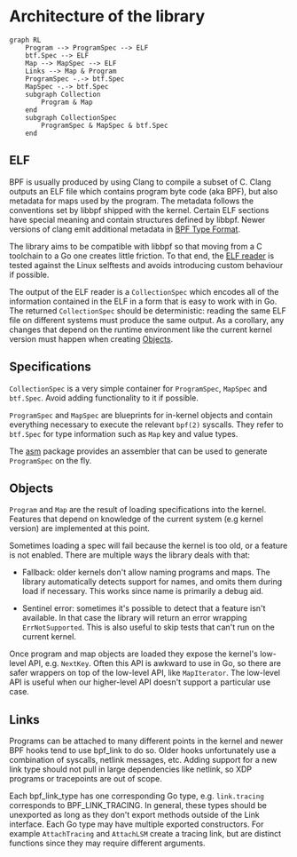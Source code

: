Architecture of the library
===

```mermaid
graph RL
    Program --> ProgramSpec --> ELF
    btf.Spec --> ELF
    Map --> MapSpec --> ELF
    Links --> Map & Program
    ProgramSpec -.-> btf.Spec
    MapSpec -.-> btf.Spec
    subgraph Collection
        Program & Map
    end
    subgraph CollectionSpec
        ProgramSpec & MapSpec & btf.Spec
    end
```

ELF
---

BPF is usually produced by using Clang to compile a subset of C. Clang outputs
an ELF file which contains program byte code (aka BPF), but also metadata for
maps used by the program. The metadata follows the conventions set by libbpf
shipped with the kernel. Certain ELF sections have special meaning
and contain structures defined by libbpf. Newer versions of clang emit
additional metadata in [BPF Type Format](#BTF).

The library aims to be compatible with libbpf so that moving from a C toolchain
to a Go one creates little friction. To that end, the [ELF reader](elf_reader.go)
is tested against the Linux selftests and avoids introducing custom behaviour
if possible.

The output of the ELF reader is a `CollectionSpec` which encodes
all of the information contained in the ELF in a form that is easy to work with
in Go. The returned `CollectionSpec` should be deterministic: reading the same ELF
file on different systems must produce the same output.
As a corollary, any changes that depend on the runtime environment like the
current kernel version must happen when creating [Objects](#Objects).

Specifications
---

`CollectionSpec` is a very simple container for `ProgramSpec`, `MapSpec` and
`btf.Spec`. Avoid adding functionality to it if possible.

`ProgramSpec` and `MapSpec` are blueprints for in-kernel
objects and contain everything necessary to execute the relevant `bpf(2)`
syscalls. They refer to `btf.Spec` for type information such as `Map` key and
value types.

The [asm](asm/) package provides an assembler that can be used to generate
`ProgramSpec` on the fly.

Objects
---

`Program` and `Map` are the result of loading specifications into the kernel.
Features that depend on knowledge of the current system (e.g kernel version)
are implemented at this point.

Sometimes loading a spec will fail because the kernel is too old, or a feature is not
enabled. There are multiple ways the library deals with that:

* Fallback: older kernels don't allow naming programs and maps. The library
  automatically detects support for names, and omits them during load if
  necessary. This works since name is primarily a debug aid.

* Sentinel error: sometimes it's possible to detect that a feature isn't available.
  In that case the library will return an error wrapping `ErrNotSupported`.
  This is also useful to skip tests that can't run on the current kernel.

Once program and map objects are loaded they expose the kernel's low-level API,
e.g. `NextKey`. Often this API is awkward to use in Go, so there are safer
wrappers on top of the low-level API, like `MapIterator`. The low-level API is
useful when our higher-level API doesn't support a particular use case.

Links
---

Programs can be attached to many different points in the kernel and newer BPF hooks
tend to use bpf_link to do so. Older hooks unfortunately use a combination of
syscalls, netlink messages, etc. Adding support for a new link type should not
pull in large dependencies like netlink, so XDP programs or tracepoints are
out of scope.

Each bpf_link_type has one corresponding Go type, e.g. `link.tracing` corresponds
to BPF_LINK_TRACING. In general, these types should be unexported as long as they
don't export methods outside of the Link interface. Each Go type may have multiple
exported constructors. For example `AttachTracing` and `AttachLSM` create a
tracing link, but are distinct functions since they may require different arguments.
